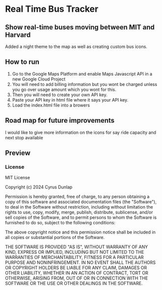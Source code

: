 # Real Time Bus Tracker

## Show real-time buses moving between MIT and Harvard 
Added a night theme to the map as well as creating custom bus icons.

## How to run
1. Go to the Google Maps Platform and enable Maps Javascript API in a new Google Cloud Project
2. You will need to add billing information but you wont be charged unless you go over usage amount which you wont for this.
3. Then you will need to create your own API key.
4. Paste your API key in html file where it says your API key.
5. Load the index.html file into a browers

## Road map for future improvements
I would like to give more information on the icons for say ride capacity and next stop available

## Preview

### License
MIT License

Copyright (c) 2024 Cyrus Dunlap

Permission is hereby granted, free of charge, to any person obtaining a copy
of this software and associated documentation files (the "Software"), to deal
in the Software without restriction, including without limitation the rights
to use, copy, modify, merge, publish, distribute, sublicense, and/or sell
copies of the Software, and to permit persons to whom the Software is
furnished to do so, subject to the following conditions:

The above copyright notice and this permission notice shall be included in all
copies or substantial portions of the Software.

THE SOFTWARE IS PROVIDED "AS IS", WITHOUT WARRANTY OF ANY KIND, EXPRESS OR
IMPLIED, INCLUDING BUT NOT LIMITED TO THE WARRANTIES OF MERCHANTABILITY,
FITNESS FOR A PARTICULAR PURPOSE AND NONINFRINGEMENT. IN NO EVENT SHALL THE
AUTHORS OR COPYRIGHT HOLDERS BE LIABLE FOR ANY CLAIM, DAMAGES OR OTHER
LIABILITY, WHETHER IN AN ACTION OF CONTRACT, TORT OR OTHERWISE, ARISING FROM,
OUT OF OR IN CONNECTION WITH THE SOFTWARE OR THE USE OR OTHER DEALINGS IN THE
SOFTWARE.
